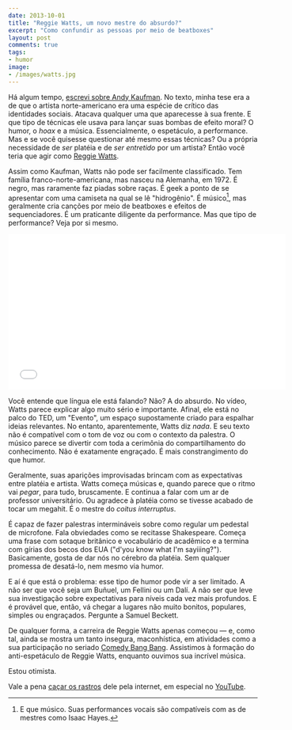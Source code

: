 ```yaml
---
date: 2013-10-01
title: "Reggie Watts, um novo mestre do absurdo?"
excerpt: "Como confundir as pessoas por meio de beatboxes"
layout: post
comments: true
tags:
- humor
image:
- /images/watts.jpg
---
```


Há algum tempo, [escrevi sobre Andy Kaufman](http://caosordenado.com/andy-kaufman-e-o-humor-de-youtube/). No texto, minha tese era a de que o artista norte-americano era uma espécie de crítico das identidades sociais. Atacava qualquer uma que aparecesse à sua frente. E que tipo de técnicas ele usava para lançar suas bombas de efeito moral? O humor, o *hoax* e a música. Essencialmente, o espetáculo, a performance. Mas e se você quisesse questionar até mesmo essas técnicas? Ou a própria necessidade de *ser* platéia e de *ser entretido* por um artista? Então você teria que agir como [Reggie Watts](https://en.wikipedia.org/wiki/Reggie_Watts).

Assim como Kaufman, Watts não pode ser facilmente classificado. Tem família franco-norte-americana, mas nasceu na Alemanha, em 1972. É negro, mas raramente faz piadas sobre raças. É geek a ponto de se apresentar com uma camiseta na qual se lê "hidrogênio". É músico[^1], mas geralmente cria canções por meio de beatboxes e efeitos de sequenciadores. É um praticante diligente da performance. Mas que tipo de performance? Veja por si mesmo.

<iframe width="560" height="315" src="//www.youtube.com/embed/BdHK_r9RXTc" frameborder="0" allowfullscreen></iframe>

Você entende que língua ele está falando? Não? A do absurdo. No vídeo, Watts parece explicar algo muito sério e importante. Afinal, ele está no palco do TED, um "Evento", um espaço supostamente criado para espalhar ideias relevantes. No entanto, aparentemente, Watts diz *nada*. E seu texto não é compatível com o tom de voz ou com o contexto da palestra. O músico parece se divertir com toda a cerimônia do compartilhamento do conhecimento. Não é exatamente engraçado. É mais constrangimento do que humor.

Geralmente, suas aparições improvisadas brincam com as expectativas entre platéia e artista. Watts começa músicas e, quando parece que o ritmo vai *pegar*, para tudo, bruscamente. E  continua a falar com um ar de professor universitário. Ou agradece à platéia como se tivesse acabado de tocar um megahit. É o mestre do *coitus interruptus*.

É capaz de fazer palestras intermináveis sobre como regular um pedestal de microfone. Fala obviedades como se recitasse Shakespeare. Começa uma frase com sotaque britânico e vocabulário de acadêmico e a termina com gírias dos becos dos EUA ("d'you know what I'm sayiiing?"). Basicamente, gosta de dar nós no cérebro da platéia. Sem qualquer promessa de desatá-lo, nem mesmo via humor.

E aí é que está o problema: esse tipo de humor pode vir a ser limitado. A não ser que você seja um Buñuel, um Fellini ou um Dalí. A não ser que leve sua investigação sobre expectativas para níveis cada vez mais profundos. E é provável que, então, vá chegar a lugares não muito bonitos, populares, simples ou engraçados. Pergunte a Samuel Beckett.

De qualquer forma, a carreira de Reggie Watts apenas começou — e, como tal, ainda se mostra um tanto insegura, maconhística, em atividades como a sua participação no seriado [Comedy Bang Bang](http://www.comedybangbang.com/). Assistimos à formação do anti-espetáculo de Reggie Watts, enquanto ouvimos sua incrível música.

Estou otimista.

Vale a pena [caçar os rastros](http://www.reggiewatts.com/) dele pela internet, em especial no [YouTube](http://goo.gl/Emh3sa).

[^1]: E que músico. Suas performances vocais são compatíveis com as de mestres como Isaac Hayes.